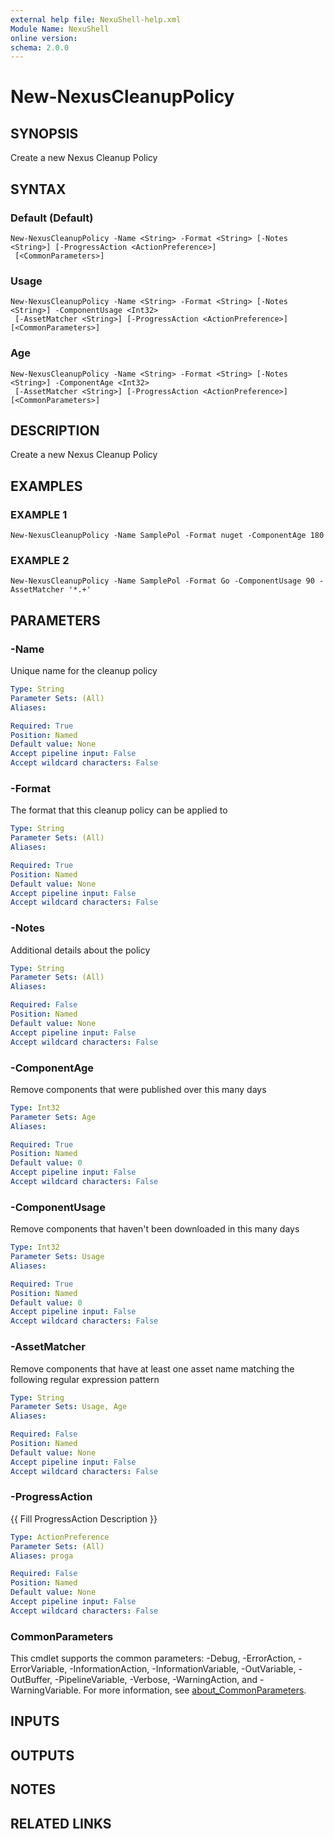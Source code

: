 ```yaml
---
external help file: NexuShell-help.xml
Module Name: NexuShell
online version:
schema: 2.0.0
---
```


# New-NexusCleanupPolicy

## SYNOPSIS
Create a new Nexus Cleanup Policy

## SYNTAX

### Default (Default)
```
New-NexusCleanupPolicy -Name <String> -Format <String> [-Notes <String>] [-ProgressAction <ActionPreference>]
 [<CommonParameters>]
```

### Usage
```
New-NexusCleanupPolicy -Name <String> -Format <String> [-Notes <String>] -ComponentUsage <Int32>
 [-AssetMatcher <String>] [-ProgressAction <ActionPreference>] [<CommonParameters>]
```

### Age
```
New-NexusCleanupPolicy -Name <String> -Format <String> [-Notes <String>] -ComponentAge <Int32>
 [-AssetMatcher <String>] [-ProgressAction <ActionPreference>] [<CommonParameters>]
```

## DESCRIPTION
Create a new Nexus Cleanup Policy

## EXAMPLES

### EXAMPLE 1
```
New-NexusCleanupPolicy -Name SamplePol -Format nuget -ComponentAge 180
```

### EXAMPLE 2
```
New-NexusCleanupPolicy -Name SamplePol -Format Go -ComponentUsage 90 -AssetMatcher '*.+'
```

## PARAMETERS

### -Name
Unique name for the cleanup policy

```yaml
Type: String
Parameter Sets: (All)
Aliases:

Required: True
Position: Named
Default value: None
Accept pipeline input: False
Accept wildcard characters: False
```

### -Format
The format that this cleanup policy can be applied to

```yaml
Type: String
Parameter Sets: (All)
Aliases:

Required: True
Position: Named
Default value: None
Accept pipeline input: False
Accept wildcard characters: False
```

### -Notes
Additional details about the policy

```yaml
Type: String
Parameter Sets: (All)
Aliases:

Required: False
Position: Named
Default value: None
Accept pipeline input: False
Accept wildcard characters: False
```

### -ComponentAge
Remove components that were published over this many days

```yaml
Type: Int32
Parameter Sets: Age
Aliases:

Required: True
Position: Named
Default value: 0
Accept pipeline input: False
Accept wildcard characters: False
```

### -ComponentUsage
Remove components that haven't been downloaded in this many days

```yaml
Type: Int32
Parameter Sets: Usage
Aliases:

Required: True
Position: Named
Default value: 0
Accept pipeline input: False
Accept wildcard characters: False
```

### -AssetMatcher
Remove components that have at least one asset name matching the following regular expression pattern

```yaml
Type: String
Parameter Sets: Usage, Age
Aliases:

Required: False
Position: Named
Default value: None
Accept pipeline input: False
Accept wildcard characters: False
```

### -ProgressAction
{{ Fill ProgressAction Description }}

```yaml
Type: ActionPreference
Parameter Sets: (All)
Aliases: proga

Required: False
Position: Named
Default value: None
Accept pipeline input: False
Accept wildcard characters: False
```

### CommonParameters
This cmdlet supports the common parameters: -Debug, -ErrorAction, -ErrorVariable, -InformationAction, -InformationVariable, -OutVariable, -OutBuffer, -PipelineVariable, -Verbose, -WarningAction, and -WarningVariable. For more information, see [about_CommonParameters](http://go.microsoft.com/fwlink/?LinkID=113216).

## INPUTS

## OUTPUTS

## NOTES

## RELATED LINKS
